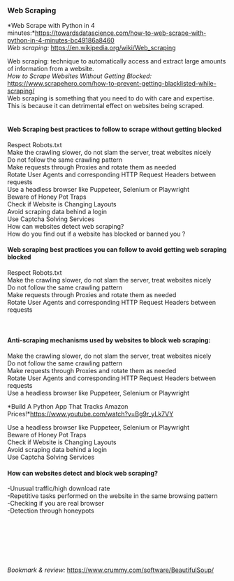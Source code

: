 ### Web Scraping

*Web Scrape with Python in 4 minutes:*https://towardsdatascience.com/how-to-web-scrape-with-python-in-4-minutes-bc49186a8460 <br>
*Web scraping:* https://en.wikipedia.org/wiki/Web_scraping<br>

Web scraping: technique to automatically access and extract large amounts of information from a website.<br>
*How to Scrape Websites Without Getting Blocked:* https://www.scrapehero.com/how-to-prevent-getting-blacklisted-while-scraping/<br>
Web scraping is something that you need to do with care and expertise. This is because it can detrimental effect on websites being scraped.<br>
<br>
#### Web Scraping best practices to follow to scrape without getting blocked<br>
Respect Robots.txt<br>
Make the crawling slower, do not slam the server, treat websites nicely<br>
Do not follow the same crawling pattern<br>
Make requests through Proxies and rotate them as needed<br>
Rotate User Agents and corresponding HTTP Request Headers between requests<br>
Use a headless browser like Puppeteer, Selenium or Playwright<br>
Beware of Honey Pot Traps<br>
Check if Website is Changing Layouts<br>
Avoid scraping data behind a login<br>
Use Captcha Solving Services<br>
How can websites detect web scraping?<br>
How do you find out if a website has blocked or banned you ?<br>
#### Web scraping best practices you can follow to avoid getting web scraping blocked<br>
Respect Robots.txt<br>
Make the crawling slower, do not slam the server, treat websites nicely<br>
Do not follow the same crawling pattern<br>
Make requests through Proxies and rotate them as needed<br>
Rotate User Agents and corresponding HTTP Request Headers between requests<br>
<br>
<br>
#### Anti-scraping mechanisms used by websites to block web scraping:<br>
Make the crawling slower, do not slam the server, treat websites nicely<br>
Do not follow the same crawling pattern<br>
Make requests through Proxies and rotate them as needed<br>
Rotate User Agents and corresponding HTTP Request Headers between requests<br>
Use a headless browser like Puppeteer, Selenium or Playwright<br>

*Build A Python App That Tracks Amazon Prices!*https://www.youtube.com/watch?v=Bg9r_yLk7VY<br>


Use a headless browser like Puppeteer, Selenium or Playwright<br>
Beware of Honey Pot Traps<br>
Check if Website is Changing Layouts<br>
Avoid scraping data behind a login<br>
Use Captcha Solving Services<br>
#### How can websites detect and block web scraping?<br>
-Unusual traffic/high download rate<br>
-Repetitive tasks performed on the website in the same browsing pattern<br>
-Checking if you are real browser<br>
-Detection through honeypots<br>
<br>
<br>
<br>
<br>
<br>
<br>
<br>
*Bookmark & review:* https://www.crummy.com/software/BeautifulSoup/<br>

